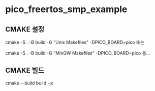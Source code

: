 # pico_freertos_smp_example
## CMAKE 설정

cmake -S . -B build -G "Unix Makefiles" -DPICO_BOARD=pico 또는

cmake -S . -B build -G "MinGW Makefiles" -DPICO_BOARD=pico 등...



## CMAKE 빌드

cmake --build build -jx